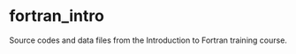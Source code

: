 fortran_intro
=============

Source codes and data files from the Introduction to Fortran training course.